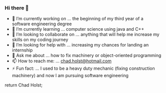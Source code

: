 ### Hi there 👋

- 🔭 I’m currently working on ... the beginning of my third year of a software engineering degree
- 🌱 I’m currently learning ... computer science using java and C++
- 👯 I’m looking to collaborate on ... anything that will help me increase my skills on my coding journey
- 🤔 I’m looking for help with ... increasing my chances for landing an internship
- 💬 Ask me about ... how to fix machinery or object-oriented programming
- 📫 How to reach me: ... chad.holst@hotmail.com
- ⚡ Fun fact: ... I used to be a heavy duty mechanic (fixing construction machinery) and now I am pursuing software engineering

return Chad Holst;
